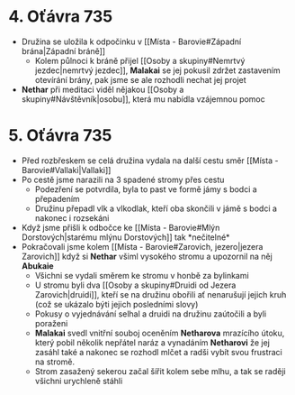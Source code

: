 # 4. Oťávra 735
- Družina se uložila k odpočinku v [[Místa - Barovie#Západní brána|Západní bráně]]
	- Kolem půlnoci k bráně přijel [[Osoby a skupiny#Nemrtvý jezdec|nemrtvý jezdec]], **Malakai** se jej pokusil zdržet zastavením otevírání brány, pak jsme se ale rozhodli nechat jej projet
- **Nethar** při meditaci viděl nějakou [[Osoby a skupiny#Návštěvník|osobu]], která mu nabídla vzájemnou pomoc
# 5. Oťávra 735
- Před rozbřeskem se celá družina vydala na další cestu směr [[Místa - Barovie#Vallaki|Vallaki]]
- Po cestě jsme narazili na 3 spadené stromy přes cestu
	- Podezření se potvrdila, byla to past ve formě jámy s bodci a přepadením
	- Družinu přepadl vlk a vlkodlak, kteří oba skončili v jámě s bodci a nakonec i rozsekáni
- Když jsme přišli k odbočce ke [[Místa - Barovie#Mlýn Dorstových|starému mlýnu Dorstových]] tak \*nečitelné*
- Pokračovali jsme kolem [[Místa - Barovie#Zarovich, jezero|jezera Zarovich]] když si **Nethar** všiml vysokého stromu a upozornil na něj **Abukaie**
	- Všichni se vydali směrem ke stromu v honbě za bylinkami
	- U stromu byli dva [[Osoby a skupiny#Druidi od Jezera Zarovich|druidi]], kteří se na družinu obořili ať nenarušují jejich kruh (což se ukázalo býti jejich posledními slovy)
	- Pokusy o vyjednávání selhal a druidi na družinu zaútočili a byli poraženi
	- **Malakai** svedl vnitřní souboj oceněním **Netharova** mrazícího útoku, který pobil několik nepřátel naráz a vynadáním **Netharovi** že jej zasáhl také a nakonec se rozhodl mlčet a radši vybít svou frustraci na stromě.
	- Strom zasažený sekerou začal šířit kolem sebe mlhu, a tak se raději všichni urychleně stáhli